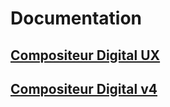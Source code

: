 # Documentation

## [Compositeur Digital UX](UX/en/index.md) 

## [Compositeur Digital v4](doc_language.md)
